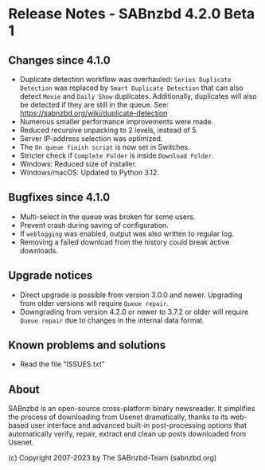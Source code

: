 Release Notes - SABnzbd 4.2.0 Beta 1
=========================================================

## Changes since 4.1.0
- Duplicate detection workflow was overhauled:
  `Series Duplicate Detection` was replaced by
  `Smart Duplicate Detection` that can also detect `Movie`
  and `Daily Show` duplicates. Additionally, duplicates will
  also be detected if they are still in the queue.
  See: https://sabnzbd.org/wiki/duplicate-detection
- Numerous smaller performance improvements were made.
- Reduced recursive unpacking to 2 levels, instead of 5.
- Server IP-address selection was optimized.
- The `On queue finish script` is now set in Switches.
- Stricter check if `Complete Folder` is inside `Download Folder`.
- Windows: Reduced size of installer.
- Windows/macOS: Updated to Python 3.12.

## Bugfixes since 4.1.0
- Multi-select in the queue was broken for some users.
- Prevent crash during saving of configuration.
- If `weblogging` was enabled, output was also written to regular log.
- Removing a failed download from the history could break active downloads.

## Upgrade notices
- Direct upgrade is possible from version 3.0.0 and newer.
  Upgrading from older versions will require `Queue repair`.
- Downgrading from version 4.2.0 or newer to 3.7.2 or older will
  require `Queue repair` due to changes in the internal data format.

## Known problems and solutions
- Read the file "ISSUES.txt"

## About
  SABnzbd is an open-source cross-platform binary newsreader.
  It simplifies the process of downloading from Usenet dramatically, thanks
  to its web-based user interface and advanced built-in post-processing options
  that automatically verify, repair, extract and clean up posts downloaded
  from Usenet.

  (c) Copyright 2007-2023 by The SABnzbd-Team (sabnzbd.org)
